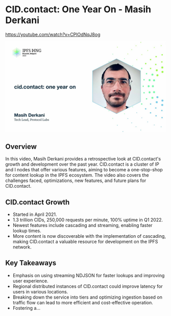 # CID.contact: One Year On - Masih Derkani

<https://youtube.com/watch?v=CPlOdNqJ8og>

![image for cid.contact: one year on - Masih Derkani](/thing23/CPlOdNqJ8og.jpg)

## Overview

In this video, Masih Derkani provides a retrospective look at CID.contact's growth and development over the past year. CID.contact is a cluster of IP and I nodes that offer various features, aiming to become a one-stop-shop for content lookup in the IPFS ecosystem. The video also covers the challenges faced, optimizations, new features, and future plans for CID.contact. 

## CID.contact Growth

- Started in April 2021.
- 1.3 trillion CIDs, 250,000 requests per minute, 100% uptime in Q1 2022.
- Newest features include cascading and streaming, enabling faster lookup times.
- More content is now discoverable with the implementation of cascading, making CID.contact a valuable resource for development on the IPFS network.

## Key Takeaways

- Emphasis on using streaming NDJSON for faster lookups and improving user experience.
- Regional distributed instances of CID.contact could improve latency for users in various locations.
- Breaking down the service into tiers and optimizing ingestion based on traffic flow can lead to more efficient and cost-effective operation.
- Fostering a...